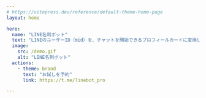 ```yaml
---
# https://vitepress.dev/reference/default-theme-home-page
layout: home

hero:
  name: "LINE名刺ボット"
  text: "LINEのユーザーID（mid）を、チャットを開始できるプロフィールカードに変換します"
  image:
    src: /demo.gif
    alt: "LINE名刺ボット"
  actions:
    - theme: brand
      text: "お試しを予約"
      link: https://t.me/linebot_pro

---
```

